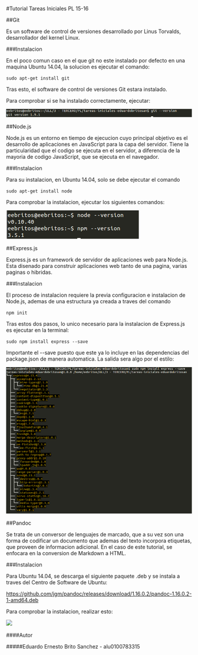 #Tutorial Tareas Iniciales PL 15-16

##Git

Es un software de control de versiones desarrollado por Linus Torvalds, desarrollador del kernel Linux.

###Instalacion

En el poco comun caso en el que git no este instalado por defecto en una maquina Ubuntu 14.04, la solucion es ejecutar el comando:

    sudo apt-get install git

Tras esto, el software de control de versiones Git estara instalado.

Para comprobar si se ha instalado correctamente, ejecutar:

![](/images/gitVersion.png)

##Node.js

Node.js es un entorno en tiempo de ejecucion cuyo principal objetivo es el desarrollo de aplicaciones en JavaScript para la capa del servidor.
Tiene la particularidad que el codigo se ejecuta en el servidor, a diferencia de la mayoria de codigo JavaScript, que se ejecuta en el navegador.

###Instalacion

Para su instalacion, en Ubuntu 14.04, solo se debe ejecutar el comando

    sudo apt-get install node

Para comprobar la instalacion, ejecutar los siguientes comandos:

![](/images/node+npm.png "")


##Express.js

Express.js es un framework de servidor de aplicaciones web para Node.js. Esta disenado para construir aplicaciones web tanto de una pagina, varias paginas o hibridas.

###Instalacion

El proceso de instalacion requiere la previa configuracion e instalacion de Node.js, ademas de una estructura ya creada a traves del comando

    npm init

Tras estos dos pasos, lo unico necesario para la instalacion de Express.js es ejecutar en la terminal:

    sudo npm install express --save

Importante el --save puesto que este ya lo incluye en las dependencias del package.json de manera automatica.
La salida sera algo por el estilo:

![](/images/express.png)

##Pandoc

Se trata de un conversor de lenguajes de marcado, que a su vez son una forma de codificar un documento que ademas del texto incorpora etiquetas, que proveen de informacion adicional. En el caso de este tutorial, se enfocara en la conversion de Markdown a HTML.

###Instalacion

Para Ubuntu 14.04, se descarga el siguiente paquete .deb y se instala a traves del Centro de Software de Ubuntu:

https://github.com/jgm/pandoc/releases/download/1.16.0.2/pandoc-1.16.0.2-1-amd64.deb

Para comprobar la instalacion, realizar esto:

![](/images/pandoc-install)


####Autor

#####Eduardo Ernesto Brito Sanchez - alu0100783315
